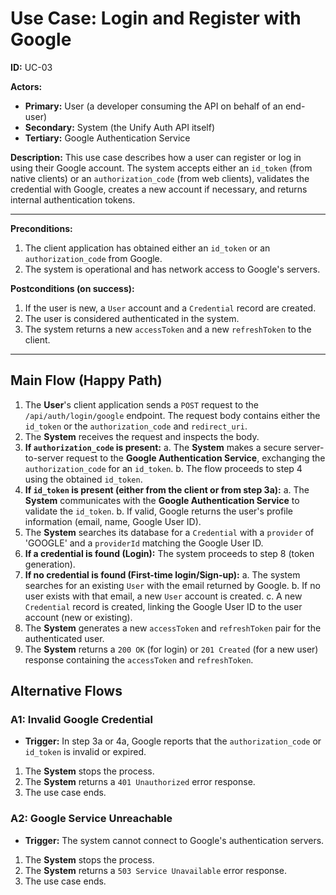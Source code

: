 # Use Case: Login and Register with Google

**ID:** UC-03

**Actors:**
*   **Primary:** User (a developer consuming the API on behalf of an end-user)
*   **Secondary:** System (the Unify Auth API itself)
*   **Tertiary:** Google Authentication Service

**Description:**
This use case describes how a user can register or log in using their Google account. The system accepts either an `id_token` (from native clients) or an `authorization_code` (from web clients), validates the credential with Google, creates a new account if necessary, and returns internal authentication tokens.

---

**Preconditions:**
1.  The client application has obtained either an `id_token` or an `authorization_code` from Google.
2.  The system is operational and has network access to Google's servers.

**Postconditions (on success):**
1.  If the user is new, a `User` account and a `Credential` record are created.
2.  The user is considered authenticated in the system.
3.  The system returns a new `accessToken` and a new `refreshToken` to the client.

---

## Main Flow (Happy Path)

1.  The **User**'s client application sends a `POST` request to the `/api/auth/login/google` endpoint. The request body contains either the `id_token` or the `authorization_code` and `redirect_uri`.
2.  The **System** receives the request and inspects the body.
3.  **If `authorization_code` is present:**
    a. The **System** makes a secure server-to-server request to the **Google Authentication Service**, exchanging the `authorization_code` for an `id_token`.
    b. The flow proceeds to step 4 using the obtained `id_token`.
4.  **If `id_token` is present (either from the client or from step 3a):**
    a. The **System** communicates with the **Google Authentication Service** to validate the `id_token`.
    b. If valid, Google returns the user's profile information (email, name, Google User ID).
5.  The **System** searches its database for a `Credential` with a `provider` of 'GOOGLE' and a `providerId` matching the Google User ID.
6.  **If a credential is found (Login):** The system proceeds to step 8 (token generation).
7.  **If no credential is found (First-time login/Sign-up):**
    a. The system searches for an existing `User` with the email returned by Google.
    b. If no user exists with that email, a new `User` account is created.
    c. A new `Credential` record is created, linking the Google User ID to the user account (new or existing).
8.  The **System** generates a new `accessToken` and `refreshToken` pair for the authenticated user.
9.  The **System** returns a `200 OK` (for login) or `201 Created` (for a new user) response containing the `accessToken` and `refreshToken`.

## Alternative Flows

### A1: Invalid Google Credential

*   **Trigger:** In step 3a or 4a, Google reports that the `authorization_code` or `id_token` is invalid or expired.
1.  The **System** stops the process.
2.  The **System** returns a `401 Unauthorized` error response.
3.  The use case ends.

### A2: Google Service Unreachable

*   **Trigger:** The system cannot connect to Google's authentication servers.
1.  The **System** stops the process.
2.  The **System** returns a `503 Service Unavailable` error response.
3.  The use case ends.
